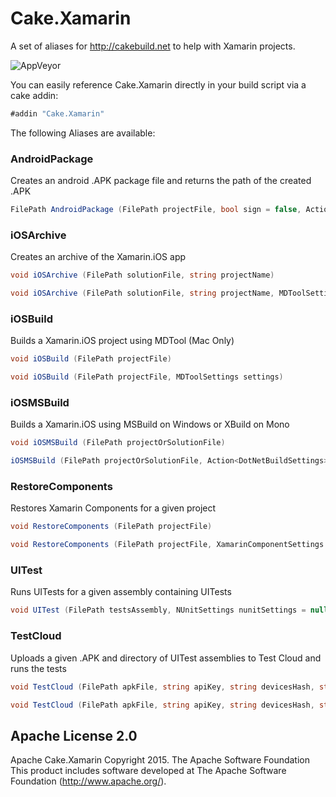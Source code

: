 # Cake.Xamarin
A set of aliases for http://cakebuild.net to help with Xamarin projects.

![AppVeyor](https://ci.appveyor.com/api/projects/status/github/redth/Cake.Xamarin)

You can easily reference Cake.Xamarin directly in your build script via a cake addin:

```csharp
#addin "Cake.Xamarin"
```

The following Aliases are available:

### AndroidPackage
Creates an android .APK package file and returns the path of the created .APK
```csharp
FilePath AndroidPackage (FilePath projectFile, bool sign = false, Action<DotNetBuildSettings> configurator = null)
```

### iOSArchive
Creates an archive of the Xamarin.iOS app
```csharp
void iOSArchive (FilePath solutionFile, string projectName)
```

```csharp
void iOSArchive (FilePath solutionFile, string projectName, MDToolSettings settings)
```
       
        
        
### iOSBuild
Builds a Xamarin.iOS project using MDTool (Mac Only)
```csharp
void iOSBuild (FilePath projectFile)
```

```csharp
void iOSBuild (FilePath projectFile, MDToolSettings settings)
```

### iOSMSBuild
Builds a Xamarin.iOS using MSBuild on Windows or XBuild on Mono
```csharp
void iOSMSBuild (FilePath projectOrSolutionFile)
```

```csharp
iOSMSBuild (FilePath projectOrSolutionFile, Action<DotNetBuildSettings> configurator)
```

### RestoreComponents
Restores Xamarin Components for a given project
```csharp
void RestoreComponents (FilePath projectFile)
```

```csharp
void RestoreComponents (FilePath projectFile, XamarinComponentSettings settings)
```

### UITest
Runs UITests for a given assembly containing UITests
```csharp
void UITest (FilePath testsAssembly, NUnitSettings nunitSettings = null)
```

### TestCloud
Uploads a given .APK and directory of UITest assemblies to Test Cloud and runs the tests
```csharp
void TestCloud (FilePath apkFile, string apiKey, string devicesHash, string userEmail, DirectoryPath uitestsAssemblies)
```

```csharp
void TestCloud (FilePath apkFile, string apiKey, string devicesHash, string userEmail, DirectoryPath uitestsAssemblies, TestCloudSettings settings)
```

## Apache License 2.0
Apache Cake.Xamarin Copyright 2015. The Apache Software Foundation This product includes software developed at The Apache Software Foundation (http://www.apache.org/).
